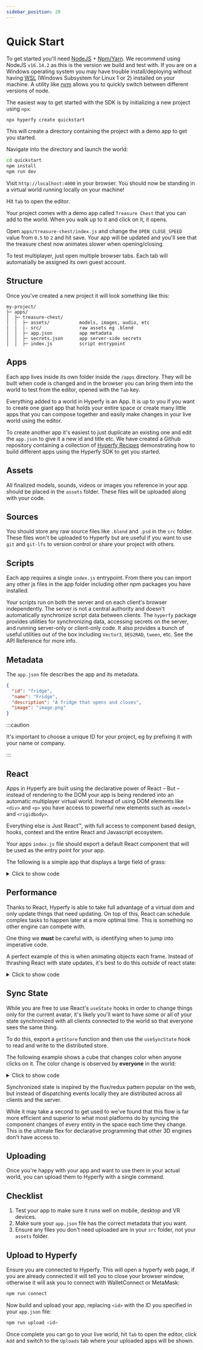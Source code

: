 ```yaml
---
sidebar_position: 20
---
```


# Quick Start

To get started you'll need [NodeJS](https://nodejs.org/en) + [Npm/Yarn](https://classic.yarnpkg.com/lang/en/docs/install/). We recommend using NodeJS `v16.14.2` as this is the version we build and test with. If you are on a Windows operating system you may have trouble install/deploying without having [WSL](https://learn.microsoft.com/en-us/windows/wsl/install) (Windows Subsystem for Linux 1 or 2) installed on your machine. A utility like [nvm](https://github.com/nvm-sh/nvm) allows you to quickly switch between different versions of node.

The easiest way to get started with the SDK is by initializing a new project using `npx`:

```bash
npx hyperfy create quickstart
```

This will create a directory containing the project with a demo app to get you started.

Navigate into the directory and launch the world:

```bash
cd quickstart
npm install
npm run dev
```

Visit `http://localhost:4000` in your browser. You should now be standing in a virtual world running locally on your machine!

Hit `Tab` to open the editor.

Your project comes with a demo app called `Treasure Chest` that you can add to the world. When you walk up to it and click on it, it opens.

Open `apps/treasure-chest/index.js` and change the `OPEN_CLOSE_SPEED` value from `0.5` to `2` and hit save. Your app will be updated and you'll see that the treasure chest now animates slower when opening/closing.

To test multiplayer, just open multiple browser tabs. Each tab will automatially be assigned its own guest account.


## Structure

Once you've created a new project it will look something like this:

```
my-project/
├─ apps/
│  ├─ treasure-chest/
│  │  ├─ assets/           models, images, audio, etc
|  |  |- src/              raw assets eg .blend
│  │  ├─ app.json          app metadata
│  │  ├─ secrets.json      app server-side secrets
│  │  ├─ index.js          script entrypoint
```

## Apps

Each app lives inside its own folder inside the `/apps` directory. They will be built when code is changed and in the browser you can bring them into the world to test from the editor, opened with the `Tab` key.

Everything added to a world in Hyperfy is an App. It is up to you if you want to create one giant app that holds your entire space or create many little apps that you can compose together and easily make changes in your live world using the editor.

To create another app it's easiest to just duplicate an existing one and edit the `app.json` to give it a new id and title etc. We have created a Github repository containing a collection of [Hyperfy Recipes](https://github.com/hyperfy-io/hyperfy-recipes) demonstrating how to build different apps using the Hyperfy SDK to get you started.

## Assets

All finalized models, sounds, videos or images you reference in your app should be placed in the `assets` folder. These files will be uploaded along with your code.

## Sources

You should store any raw source files like `.blend` and `.psd` in the `src` folder. These files won't be uploaded to Hyperfy but are useful if you want to use `git` and `git-lfs` to version control or share your project with others.

## Scripts

Each app requires a single `index.js` entrypoint. From there you can import any other js files in the app folder including other npm packages you have installed. 

Your scripts run on both the server and on each client's browser independently. The server is not a central authority and doesn't automatically synchronize script data between clients. The `hyperfy` package provides utilities for synchronizing data, accessing secrets on the server, and running server-only or client-only code. It also provides a bunch of useful utilities out of the box including `Vector3`, `DEG2RAD`, `tween`, etc. See the API Reference for more info.

## Metadata

The `app.json` file describes the app and its metadata.

```json title='app.json'
{
  "id": "fridge",
  "name": "Fridge",
  "description": "A fridge that opens and closes",
  "image": "image.png"
}
```

:::caution

It's important to choose a unique ID for your project, eg by prefixing it with your name or company. 

:::


## React

Apps in Hyperfy are built using the declarative power of React – But – instead of rendering to the DOM your app is being rendered into an automatic multiplayer virtual world. Instead of using DOM elements like `<div>` and `<p>` you have access to powerful new elements such as `<model>` and `<rigidbody>`.

Everything else is Just React™, with full access to component based design, hooks, context and the entire React and Javascript ecosystem.

Your apps `index.js` file should export a default React component that will be used as the entry point for your app.

The following is a simple app that displays a large field of grass:

<details>
<summary>Click to show code</summary>

```jsx
import React from "react";

export default function Grass() {
  return (
    <app>
      <rigidbody>
        <box size={[100, 0.1, 100]} color="green" />
      </rigidbody>
    </app>
  );
}
```
</details>

## Performance

Thanks to React, Hyperfy is able to take full advantage of a virtual dom and only update things that need updating. On top of this, React can schedule complex tasks to happen later at a more optimal time. This is something no other engine can compete with.

One thing we **must** be careful with, is identifying when to jump into imperative code.

A perfect example of this is when animating objects each frame. Instead of thrashing React with state updates, it's best to do this _outside_ of react state:

<details>
<summary>Click to show code</summary>

```jsx
import React, { useRef, useEffect } from 'react'
import { useWorld, Vector3 } from 'hyperfy'

function MovingBox() {
  const ref = useRef()
  const world = useWorld()

  useEffect(() => {
    const box = ref.current
    const position = new Vector3()
// highlight-start
    return world.onUpdate(delta => {
      position.y += delta
      box.setPosition(position)
    })
// highlight-end
  }, [])

  return (
    <box ref={ref}>
  )
}
```
</details>

## Sync State

While you are free to use React's `useState` hooks in order to change things only for the current avatar, it's likely you'll want to have some or all of your state synchronized with all clients connected to the world so that everyone sees the same thing.

To do this, export a `getStore` function and then use the `useSyncState` hook to read and write to the distributed store.

The following example shows a cube that changes color when anyone clicks on it. The color change is observed by **everyone** in the world:

<details>
<summary>Click to show code</summary>

```jsx
import React from "react";
// highlight-next-line
import { useSyncState } from "hyperfy";

export default function ColorCube() {
// highlight-next-line
  const [color, dispatch] = useSyncState((state) => state.color);
  return (
    <app>
// highlight-next-line
      <box color={color} onPointerDown={() => dispatch("toggle")} />
    </app>
  );
}

const initialState = {
  color: "blue",
};

// highlight-start
export function getStore(state = initialState) {
  return {
    state,
    actions: {
      toggle(state) {
        state.color = state.color === "blue" ? "red" : "blue";
      },
    },
  };
}
// highlight-end
```
</details>

Synchronized state is inspired by the flux/redux pattern popular on the web, but instead of dispatching events locally they are distributed across all clients and the server.

While it may take a second to get used to we've found that this flow is far more efficient and superior to what most platforms do by syncing the component changes of every entity in the space each time they change. This is the ultimate flex for declarative programming that other 3D engines don't have access to.

## Uploading

Once you're happy with your app and want to use them in your actual world, you can upload them to Hyperfy with a single command.

## Checklist

1. Test your app to make sure it runs well on mobile, desktop and VR devices.
2. Make sure your `app.json` file has the correct metadata that you want.
3. Ensure any files you don't need uploaded are in your `src` folder, not your `assets` folder.

## Upload to Hyperfy

Ensure you are connected to Hyperfy. This will open a hyperfy web page, if you are already connected it will tell you to close your browser window, otherwise it will ask you to connect with WalletConnect or MetaMask:

```bash
npm run connect
```

Now build and upload your app, replacing `<id>` with the ID you specified in your `app.json` file:

```bash
npm run upload <id>
```

Once complete you can go to your live world, hit `Tab` to open the editor, click `Add` and switch to the `Uploads` tab where your uploaded apps will be shown.
